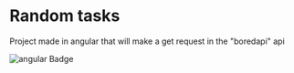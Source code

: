 # Random tasks

Project made in angular that will make a get request in the "boredapi" api


![angular Badge]({https://img.shields.io/badge/Angular-DD0031?style=for-the-badge&logo=angular&logoColor=white})
